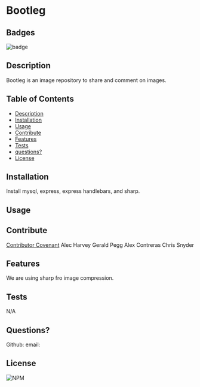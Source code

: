 # Bootleg
  
  ## Badges
  ![badge](https://img.shields.io/badge/license-Github,NPM-yellow)<br />
 
  ## Description
  Bootleg is an image repository to share and comment on images.

  ## Table of Contents

  - [Description](#description)
  - [Installation](#installation)
  - [Usage](#usage)
  - [Contribute](#contribute)
  - [Features](#features)
  - [Tests](#tests)
  - [questions?](#Questions)
  - [License](#license)
  
  ## Installation
  Install mysql, express, express handlebars, and sharp.

  ## Usage
  

  ## Contribute
  [Contributor Covenant](https://www.contributor-covenant.org/)
  Alec Harvey Gerald Pegg Alex Contreras Chris Snyder 


  ## Features
  We are using sharp fro image compression.

  ## Tests
  N/A

  ## Questions?
  
  Github: [](https://github.com/)
  email: 

  ## License
  ![NPM](https://img.shields.io/npm/l/inquirer)
  
  
  